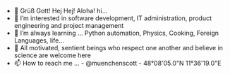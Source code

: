 - 👋 Grüß Gott! Hej Hej! Aloha! hi...
- 👀 I’m interested in software development, IT administration, product engineering and project management
- 🌱 I’m always learning ... Python automation, Physics, Cooking, Foreign Languages, life...
- 💞️ All motivated, sentient beings who respect one another and believe in science are welcome here
- 📫 How to reach me ... 
      - @muenchenscott
      - 48°08'05.0"N 11°36'19.0"E

<!---
muenchenscott/muenchenscott is a ✨ special ✨ repository because its `README.md` (this file) appears on your GitHub profile.
You can click the Preview link to take a look at your changes.
--->
